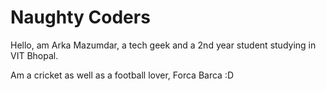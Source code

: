 # Naughty Coders

Hello,  am Arka Mazumdar, a tech geek and a 2nd year student studying in VIT Bhopal.

Am a cricket as well as a football lover, Forca Barca   :D 

